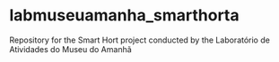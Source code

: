 # labmuseuamanha_smarthorta
Repository for the Smart Hort project conducted by the Laboratório de Atividades do Museu do Amanhã
